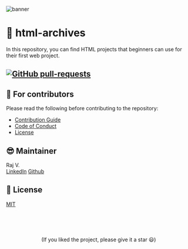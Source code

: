 ![banner](https://user-images.githubusercontent.com/74860406/193996009-889ed482-1192-4ffa-b877-a097008b3af7.jpg)

# 🚀 html-archives

In this repository, you can find HTML projects that beginners can use for their first web project.

## [![GitHub pull-requests](https://img.shields.io/github/issues-pr/RajVarsani/html-archives)](https://GitHub.com/RajVarshani/html-archives/pull/)
## 💙 For contributors

Please read the following before contributing to the repository:

- [Contribution Guide](./CONTRIBUTING.md)
- [Code of Conduct](./CODE_OF_CONDUCT.md)
- [License](./LICENSE.md)

## 😎 Maintainer

Raj V.
<br/>
<a href="https://www.linkedin.com/in/varsani-raj/">LinkedIn</a>
<a href="https://github.com/RajVarsani">Github</a>

## 📄 License

[MIT](./LICENSE.md)

<br>
<br>
<br>

<p align='center'>
(If you liked the project, please give it a star 😃)
</p>
